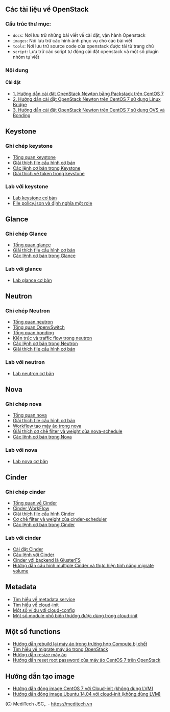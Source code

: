 ## Các tài liệu về OpenStack

### Cấu trúc thư mục:

- `docs`: Nơi lưu trữ những bài viết về cài đặt, vận hành Openstack
- `images`: Nơi lưu trữ các hình ảnh phục vụ cho các bài viết
- `tools`: Nơi lưu trữ source code của openstack được tải từ trang chủ
- `script`: Lưu trữ các script tự động cài đặt openstack và một số plugin nhóm tự viết

### Nội dung

#### Cài đặt

- [1. Hướng dẫn cài đặt OpenStack Newton bằng Packstack trên CentOS 7](./docs/00.Setup-OpenStack/packstack.md)
- [2. Hướng dẫn cài đặt OpenStack Newton trên CentOS 7 sử dụng Linux Bridge](/docs/00.Setup-OpenStack/hd-caidat-openstack-newton-centos7.md)
- [3. Hướng dẫn cài đặt OpenStack Newton trên CentOS 7 sử dụng OVS và Bonding](./docs/00.Setup-OpenStack/hd-caidat-openstack-newton-OVS-bonding.md)

## Keystone

### Ghi chép keystone

- [Tổng quan keystone](./docs/01.Keystone/Fundamental-keystone.md)
- [Giải thích file cấu hình cơ bản](./docs/01.Keystone/configuration-file.md)
- [Các lệnh cơ bản trong Keystone](./docs/01.Keystone/cli-keystone.md)
- [Giải thích về token trong keystone](./docs/01.Keystone/token-format.md)

### Lab với keystone

- [Lab keystone cơ bản](./docs/01.Keystone/using-keystone.md)
- [File policy.json và định nghĩa một role](./docs/01.Keystone/file-policy.json.md)

## Glance

### Ghi chép Glance

- [Tổng quan glance](./docs/02.Glance/glance-overview.md)
- [Giải thích file cấu hình cơ bản](./docs/02.Glance/file-config-glance.md)
- [Các lệnh cơ bản trong Glance](./docs/02.Glance/cli-glance.md)

### Lab với glance

- [Lab glance cơ bản](./docs/02.Glance/manage-glance.md)

## Neutron

### Ghi chép Neutron

- [Tổng quan neutron](./docs/04.Neutron/OpenStack-Networking-basic.md)
- [Tổng quan OpenvSwitch](./docs/04.Neutron/openvswitch.md)
- [Tổng quan bonding](./docs/Neutron/bonding.md)
- [Kiến trúc và traffic flow trong neutron](./docs/04.Neutron/neutron-openvswitch.md)
- [Các lệnh cơ bản trong Neutron](./docs/04.Neutron/cli-neutron.md)
- [Giải thích file cấu hình cơ bản](./docs/04.Neutron/file-config.md)

### Lab với neutron

- [Lab neutron cơ bản](./docs/04.Neutron/manage-neutron.md)

## Nova

### Ghi chép nova

- [Tổng quan nova](./docs/03.Nova/nova-overview.md)
- [Giải thích file cấu hình cơ bản](./docs/03.Nova/file-config-nova.md)
- [Workflow tạo máy ảo trong nova](./docs/03.Nova/request-flow-for-provisioning-instance.md)
- [Giải thích cơ chế filter và weight của nova-schedule](./docs/03.Nova/nova-scheduler.md)
- [Các lệnh cơ bản trong Nova](./docs/03.Nova/cli-nova.md)

### Lab với nova

- [Lab nova cơ bản](./docs/03.Nova/manage-nova.md)

## Cinder

### Ghi chép cinder

-	[Tổng quan về Cinder](./docs/05.Cinder/tongquan-cinder.md)
-	[Cinder WorkFlow](./docs/Cinder/05.cinder-workflow.md)
-	[Giải thích file cấu hình Cinder](./docs/05.Cinder/cinder-config-explain.md)
- [Cơ chế filter và weight của cinder-scheduler](./docs/05.Cinder/cinder-scheduler.md)
- [Các lệnh cơ bản trong Cinder](./docs/05.Cinder/cinder-cli.md)

### Lab với cinder

-	[Cài đặt Cinder](./docs/05.Cinder/OPS-cinder.md)
-	[Câu lệnh với Cinder](./docs/05.Cinder/cinder-cli.md)
-	[Cinder với backend là GlusterFS](./docs/05.Cinder/cinder-glusterfs.md)
- [Hướng dẫn cấu hình multiple Cinder và thực hiện tính năng migrate volume](./docs/05.Cinder/cinder.md)

## Metadata

- [Tìm hiểu về metadata service](./docs/06.Metadata/metadata.md)
- [Tìm hiểu về cloud-init](./docs/06.Metadata/cloud-init-intro.md)
- [Một số ví dụ với cloud-config](./docs/06.Metadata/examples.md)
- [Một số module phổ biến thường được dùng trong cloud-init](./docs/06.Metadata/module.md)

## Một số functions

- [Hướng dẫn rebuild lại máy ảo trong trường hợp Compute bị chết](./docs/07.Functions/evacuate.md)
- [Tìm hiểu về migrate máy ảo trong OpenStack](./docs/07.Functions/migration.md)
- [Hướng dẫn resize máy ảo](./docs/07.Functions/resize.md)
- [Hướng dẫn reset root password của máy ảo CentOS 7 trên OpenStack](./docs/07.Functions/Huong-dan-reset-root-password-may-ao-centos-tren-openstack.md)

## Hướng dẫn tạo image

- [Hướng dẫn đóng image CentOS 7 với Cloud-init (không dùng LVM)](./docs/08.Image-create/CentOS-7-cloudinit-noLVM.md)
- [Hướng dẫn đóng image Ubuntu 14.04 với cloud-init (không dùng LVM)](./docs/08.Image-create/Ubuntu14-04-cloudinit-noLVM.md)

(C) MediTech JSC,. - https://meditech.vn
